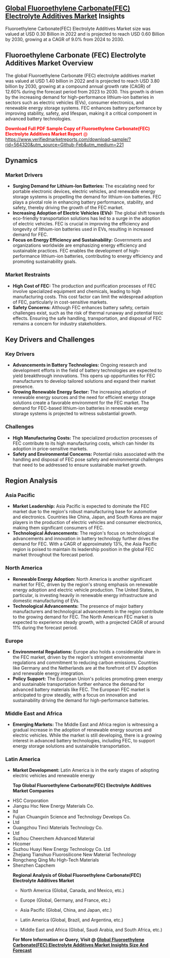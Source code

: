 <h2><a href="https://www.verifiedmarketreports.com/download-sample/?rid=564320&amp;utm_source=Github&amp;utm_medium=221" target="_blank">Global Fluoroethylene Carbonate(FEC) Electrolyte Additives Market</a> Insights</h2><p>Fluoroethylene Carbonate(FEC) Electrolyte Additives Market size was valued at USD 0.30 Billion in 2022 and is projected to reach USD 0.60 Billion by 2030, growing at a CAGR of 9.0% from 2024 to 2030.</p><p> <h2>Fluoroethylene Carbonate (FEC) Electrolyte Additives Market Overview</h2> <p>The global Fluoroethylene Carbonate (FEC) electrolyte additives market was valued at USD 1.40 billion in 2022 and is projected to reach USD 3.80 billion by 2030, growing at a compound annual growth rate (CAGR) of 12.60% during the forecast period from 2023 to 2030. This growth is driven by the increasing demand for high-performance lithium-ion batteries in sectors such as electric vehicles (EVs), consumer electronics, and renewable energy storage systems. FEC enhances battery performance by improving stability, safety, and lifespan, making it a critical component in advanced battery technologies. </p> <p><p><span class=""><span style="color: #ff0000;"><strong>Download Full PDF Sample Copy of Fluoroethylene Carbonate(FEC) Electrolyte Additives Market Report</strong> @ </span><a href="https://www.verifiedmarketreports.com/download-sample/?rid=564320&amp;utm_source=Github-Feb&amp;utm_medium=221" target="_blank">https://www.verifiedmarketreports.com/download-sample/?rid=564320&amp;utm_source=Github-Feb&amp;utm_medium=221</a></span></p></p> <h2>Dynamics</h2> <h3>Market Drivers</h3> <ul> <li><strong>Surging Demand for Lithium-Ion Batteries:</strong> The escalating need for portable electronic devices, electric vehicles, and renewable energy storage systems is propelling the demand for lithium-ion batteries. FEC plays a pivotal role in enhancing battery performance, stability, and safety, thereby driving the growth of the FEC market. </li> <li><strong>Increasing Adoption of Electric Vehicles (EVs):</strong> The global shift towards eco-friendly transportation solutions has led to a surge in the adoption of electric vehicles. FEC is crucial in improving the efficiency and longevity of lithium-ion batteries used in EVs, resulting in increased demand for FEC. </li> <li><strong>Focus on Energy Efficiency and Sustainability:</strong> Governments and organizations worldwide are emphasizing energy efficiency and sustainable practices. FEC enables the development of high-performance lithium-ion batteries, contributing to energy efficiency and promoting sustainability goals. </li> </ul> <h3>Market Restraints</h3> <ul> <li><strong>High Cost of FEC:</strong> The production and purification processes of FEC involve specialized equipment and chemicals, leading to high manufacturing costs. This cost factor can limit the widespread adoption of FEC, particularly in cost-sensitive markets. </li> <li><strong>Safety Concerns:</strong> Although FEC enhances battery safety, certain challenges exist, such as the risk of thermal runaway and potential toxic effects. Ensuring the safe handling, transportation, and disposal of FEC remains a concern for industry stakeholders. </li> </ul> <h2>Key Drivers and Challenges</h2> <h3>Key Drivers</h3> <ul> <li><strong>Advancements in Battery Technologies:</strong> Ongoing research and development efforts in the field of battery technologies are expected to yield breakthrough innovations. This opens up opportunities for FEC manufacturers to develop tailored solutions and expand their market presence. </li> <li><strong>Growing Renewable Energy Sector:</strong> The increasing adoption of renewable energy sources and the need for efficient energy storage solutions create a favorable environment for the FEC market. The demand for FEC-based lithium-ion batteries in renewable energy storage systems is projected to witness substantial growth. </li> </ul> <h3>Challenges</h3> <ul> <li><strong>High Manufacturing Costs:</strong> The specialized production processes of FEC contribute to its high manufacturing costs, which can hinder its adoption in price-sensitive markets. </li> <li><strong>Safety and Environmental Concerns:</strong> Potential risks associated with the handling and disposal of FEC pose safety and environmental challenges that need to be addressed to ensure sustainable market growth. </li> </ul> <h2>Region Analysis</h2> <h3>Asia Pacific</h3> <ul> <li><strong>Market Leadership:</strong> Asia Pacific is expected to dominate the FEC market due to the region's robust manufacturing base for automotive and electronics. Countries like China, Japan, and South Korea are major players in the production of electric vehicles and consumer electronics, making them significant consumers of FEC. </li> <li><strong>Technological Advancements:</strong> The region's focus on technological advancements and innovation in battery technology further drives the demand for FEC. With a CAGR of approximately 13%, the Asia Pacific region is poised to maintain its leadership position in the global FEC market throughout the forecast period. </li> </ul> <h3>North America</h3> <ul> <li><strong>Renewable Energy Adoption:</strong> North America is another significant market for FEC, driven by the region's strong emphasis on renewable energy adoption and electric vehicle production. The United States, in particular, is investing heavily in renewable energy infrastructure and domestic manufacturing of EVs. </li> <li><strong>Technological Advancements:</strong> The presence of major battery manufacturers and technological advancements in the region contribute to the growing demand for FEC. The North American FEC market is expected to experience steady growth, with a projected CAGR of around 11% during the forecast period. </li> </ul> <h3>Europe</h3> <ul> <li><strong>Environmental Regulations:</strong> Europe also holds a considerable share in the FEC market, driven by the region's stringent environmental regulations and commitment to reducing carbon emissions. Countries like Germany and the Netherlands are at the forefront of EV adoption and renewable energy integration. </li> <li><strong>Policy Support:</strong> The European Union's policies promoting green energy and sustainable transportation further enhance the demand for advanced battery materials like FEC. The European FEC market is anticipated to grow steadily, with a focus on innovation and sustainability driving the demand for high-performance batteries. </li> </ul> <h3>Middle East and Africa</h3> <ul> <li><strong>Emerging Markets:</strong> The Middle East and Africa region is witnessing a gradual increase in the adoption of renewable energy sources and electric vehicles. While the market is still developing, there is a growing interest in advanced battery technologies, including FEC, to support energy storage solutions and sustainable transportation. </li> </ul> <h3>Latin America</h3> <ul> <li><strong>Market Development:</strong> Latin America is in the early stages of adopting electric vehicles and renewable energy</p><p><strong>Top Global Fluoroethylene Carbonate(FEC) Electrolyte Additives Market Companies</strong></p><div data-test-id=""><p><li>HSC Corporation</li><li> Jiangsu Hsc New Energy Materials Co.</li><li>ltd</li><li> Fujian Chuangxin Science and Technology Develops Co.</li><li> Ltd</li><li> Guangzhou Tinci Materials Technology Co.</li><li>Ltd</li><li> Suzhou Cheerchem Advanced Material</li><li> Hicomer</li><li> Suzhou Huayi New Energy Technology Co. Ltd</li><li> Zhejiang Tianshuo Fluorosilicone New Material Technology</li><li> Rongcheng Qing Mu High-Tech Materials</li><li> Shenzhen Capchem</li></p><div><strong>Regional Analysis of&nbsp;Global Fluoroethylene Carbonate(FEC) Electrolyte Additives Market</strong></div><ul><li dir="ltr"><p dir="ltr">North America&nbsp;(Global, Canada, and Mexico, etc.)</p></li><li dir="ltr"><p dir="ltr">Europe (Global, Germany, and France, etc.)</p></li><li dir="ltr"><p dir="ltr">Asia Pacific&nbsp;(Global, China, and Japan, etc.)</p></li><li dir="ltr"><p dir="ltr">Latin America&nbsp;(Global, Brazil, and Argentina, etc.)</p></li><li dir="ltr">Middle East and Africa&nbsp;(Global, Saudi Arabia, and South Africa, etc.)</li></ul><p><strong>For More Information or Query, Visit @&nbsp;</strong><strong><a href="https://www.verifiedmarketreports.com/product/fluoroethylene-carbonate-fec-electrolyte-additives-market/?utm_source=Github&amp;utm_medium=221" target="_blank">Global Fluoroethylene Carbonate(FEC) Electrolyte Additives Market Insights Size And Forecast</a></strong></p></div>
